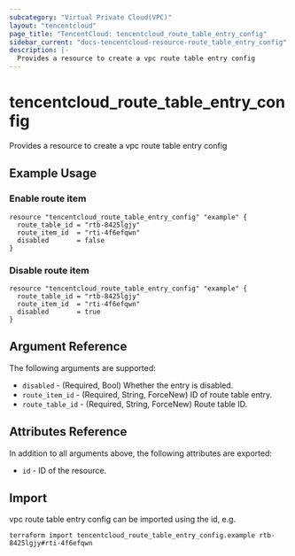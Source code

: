```yaml
---
subcategory: "Virtual Private Cloud(VPC)"
layout: "tencentcloud"
page_title: "TencentCloud: tencentcloud_route_table_entry_config"
sidebar_current: "docs-tencentcloud-resource-route_table_entry_config"
description: |-
  Provides a resource to create a vpc route table entry config
---
```


# tencentcloud_route_table_entry_config

Provides a resource to create a vpc route table entry config

## Example Usage

### Enable route item

```hcl
resource "tencentcloud_route_table_entry_config" "example" {
  route_table_id = "rtb-8425lgjy"
  route_item_id  = "rti-4f6efqwn"
  disabled       = false
}
```

### Disable route item

```hcl
resource "tencentcloud_route_table_entry_config" "example" {
  route_table_id = "rtb-8425lgjy"
  route_item_id  = "rti-4f6efqwn"
  disabled       = true
}
```

## Argument Reference

The following arguments are supported:

* `disabled` - (Required, Bool) Whether the entry is disabled.
* `route_item_id` - (Required, String, ForceNew) ID of route table entry.
* `route_table_id` - (Required, String, ForceNew) Route table ID.

## Attributes Reference

In addition to all arguments above, the following attributes are exported:

* `id` - ID of the resource.



## Import

vpc route table entry config can be imported using the id, e.g.

```
terraform import tencentcloud_route_table_entry_config.example rtb-8425lgjy#rti-4f6efqwn
```

